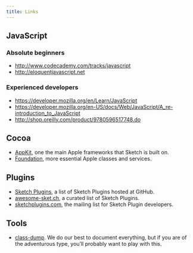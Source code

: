 ```yaml
---
title: Links
---
```


## JavaScript

### Absolute beginners
- http://www.codecademy.com/tracks/javascript
- http://eloquentjavascript.net

### Experienced developers
- https://developer.mozilla.org/en/Learn/JavaScript
- https://developer.mozilla.org/en-US/docs/Web/JavaScript/A_re-introduction_to_JavaScript
- http://shop.oreilly.com/product/9780596517748.do

## Cocoa

- [AppKit](https://developer.apple.com/library/mac/navigation/#section=Frameworks&topic=AppKit), one the main Apple frameworks that Sketch is built on.
- [Foundation](https://developer.apple.com/library/mac/navigation/#section=Frameworks&topic=Foundation), more essential Apple classes and services.

## Plugins

- [Sketch Plugins](https://github.com/sketchplugins/plugin-directory), a list of Sketch Plugins hosted at GitHub.
- [awesome-sket.ch](http://awesome-sket.ch), a curated list of Sketch Plugins.
- [sketchplugins.com](http://sketchplugins.com), the mailing list for Sketch Plugin developers.

## Tools

- [class-dump](http://stevenygard.com/projects/class-dump/). We do our best to document everything, but if you are of the adventurous type, you’ll probably want to play with this.
